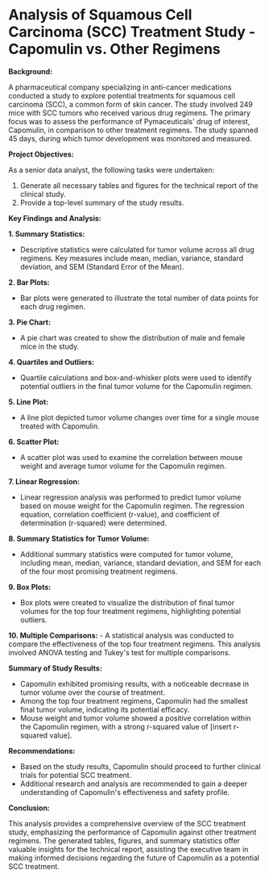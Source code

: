 # Analysis of Squamous Cell Carcinoma (SCC) Treatment Study - Capomulin vs. Other Regimens

**Background:**

A pharmaceutical company specializing in anti-cancer medications conducted a study to explore potential treatments for squamous cell carcinoma (SCC), a common form of skin cancer. The study involved 249 mice with SCC tumors who received various drug regimens. The primary focus was to assess the performance of Pymaceuticals' drug of interest, Capomulin, in comparison to other treatment regimens. The study spanned 45 days, during which tumor development was monitored and measured.

**Project Objectives:**

As a senior data analyst, the following tasks were undertaken:

1. Generate all necessary tables and figures for the technical report of the clinical study.
2. Provide a top-level summary of the study results.

**Key Findings and Analysis:**

**1. Summary Statistics:**
   - Descriptive statistics were calculated for tumor volume across all drug regimens. Key measures include mean, median, variance, standard deviation, and SEM (Standard Error of the Mean).

**2. Bar Plots:**
   - Bar plots were generated to illustrate the total number of data points for each drug regimen.

**3. Pie Chart:**
   - A pie chart was created to show the distribution of male and female mice in the study.

**4. Quartiles and Outliers:**
   - Quartile calculations and box-and-whisker plots were used to identify potential outliers in the final tumor volume for the Capomulin regimen.

**5. Line Plot:**
   - A line plot depicted tumor volume changes over time for a single mouse treated with Capomulin.

**6. Scatter Plot:**
   - A scatter plot was used to examine the correlation between mouse weight and average tumor volume for the Capomulin regimen.

**7. Linear Regression:**
   - Linear regression analysis was performed to predict tumor volume based on mouse weight for the Capomulin regimen. The regression equation, correlation coefficient (r-value), and coefficient of determination (r-squared) were determined.

**8. Summary Statistics for Tumor Volume:**
   - Additional summary statistics were computed for tumor volume, including mean, median, variance, standard deviation, and SEM for each of the four most promising treatment regimens.

**9. Box Plots:**
   - Box plots were created to visualize the distribution of final tumor volumes for the top four treatment regimens, highlighting potential outliers.

**10. Multiple Comparisons:**
    - A statistical analysis was conducted to compare the effectiveness of the top four treatment regimens. This analysis involved ANOVA testing and Tukey's test for multiple comparisons.

**Summary of Study Results:**

- Capomulin exhibited promising results, with a noticeable decrease in tumor volume over the course of treatment.
- Among the top four treatment regimens, Capomulin had the smallest final tumor volume, indicating its potential efficacy.
- Mouse weight and tumor volume showed a positive correlation within the Capomulin regimen, with a strong r-squared value of [insert r-squared value].

**Recommendations:**

- Based on the study results, Capomulin should proceed to further clinical trials for potential SCC treatment.
- Additional research and analysis are recommended to gain a deeper understanding of Capomulin's effectiveness and safety profile.

**Conclusion:**

This analysis provides a comprehensive overview of the SCC treatment study, emphasizing the performance of Capomulin against other treatment regimens. The generated tables, figures, and summary statistics offer valuable insights for the technical report, assisting the executive team in making informed decisions regarding the future of Capomulin as a potential SCC treatment.